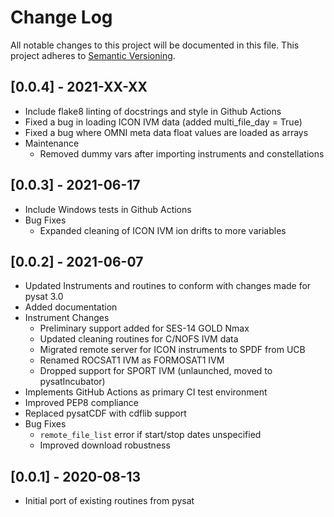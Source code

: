 # Change Log
All notable changes to this project will be documented in this file.
This project adheres to [Semantic Versioning](https://semver.org/).

## [0.0.4] - 2021-XX-XX
* Include flake8 linting of docstrings and style in Github Actions
* Fixed a bug in loading ICON IVM data (added multi_file_day = True)
* Fixed a bug where OMNI meta data float values are loaded as arrays
* Maintenance
  * Removed dummy vars after importing instruments and constellations

## [0.0.3] - 2021-06-17
* Include Windows tests in Github Actions
* Bug Fixes
  * Expanded cleaning of ICON IVM ion drifts to more variables

## [0.0.2] - 2021-06-07
* Updated Instruments and routines to conform with changes made for pysat 3.0
* Added documentation
* Instrument Changes
  * Preliminary support added for SES-14 GOLD Nmax
  * Updated cleaning routines for C/NOFS IVM data
  * Migrated remote server for ICON instruments to SPDF from UCB
  * Renamed ROCSAT1 IVM as FORMOSAT1 IVM
  * Dropped support for SPORT IVM (unlaunched, moved to pysatIncubator)
* Implements GitHub Actions as primary CI test environment
* Improved PEP8 compliance
* Replaced pysatCDF with cdflib support
* Bug Fixes
  * `remote_file_list` error if start/stop dates unspecified
  * Improved download robustness

## [0.0.1] - 2020-08-13
* Initial port of existing routines from pysat
